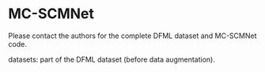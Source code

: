 # MC-SCMNet
Please contact the authors for the complete DFML dataset and MC-SCMNet code.

datasets: part of the DFML dataset (before data augmentation).
